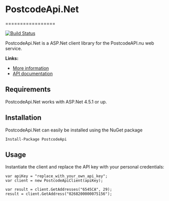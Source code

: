 # PostcodeApi.Net
=================

[![Build Status](https://travis-ci.org/janssenr/PostcodeApi.Net.svg?branch=master)](https://travis-ci.org/janssenr/PostcodeApi.Net)

PostcodeApi.Net is a ASP.Net client library for the PostcodeAPI.nu web service.

**Links:**

* [More information](https://www.postcodeapi.nu)
* [API documentation](https://swaggerhub.com/api/apiwise/postcode-api)

Requirements
------------

PostcodeApi.Net works with ASP.Net 4.5.1 or up.

Installation
------------

PostcodeApi.Net can easily be installed using the NuGet package

	Install-Package PostcodeApi

Usage
-----

Instantiate the client and replace the API key with your personal credentials:

```
var apiKey = "replace_with_your_own_api_key";
var client = new PostcodeApiClient(apiKey);

var result = client.GetAddresses("6545CA", 29);
result = client.GetAddress("0268200000075156");
```

